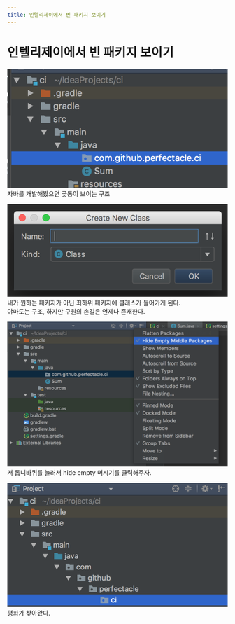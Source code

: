 ```yaml
---
title: 인텔리제이에서 빈 패키지 보이기
---
```


# 인텔리제이에서 빈 패키지 보이기
![자바를 개발해봤으면 곶통이 보이는 구조](intellij-show-empty-package-01.png)  
자바를 개발해봤으면 곶통이 보이는 구조

![내가 원하는 패키지가 아닌 최하위 패키지에 클래스가 들어가게 된다.](intellij-show-empty-package-02.png)  
내가 원하는 패키지가 아닌 최하위 패키지에 클래스가 들어가게 된다.  
야마도는 구조, 하지만 구원의 손길은 언제나 존재한다.  

![저 톱니바퀴를 눌러서 hide empty 머시기를 클릭해주자.](intellij-show-empty-package-03.png)  
저 톱니바퀴를 눌러서 hide empty 머시기를 클릭해주자.

![평화가 찾아왔다.](intellij-show-empty-package-04.png)  
평화가 찾아왔다.